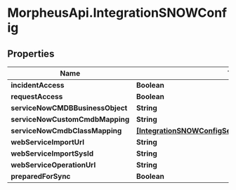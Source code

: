 # MorpheusApi.IntegrationSNOWConfig

## Properties

Name | Type | Description | Notes
------------ | ------------- | ------------- | -------------
**incidentAccess** | **Boolean** |  | [optional] 
**requestAccess** | **Boolean** |  | [optional] 
**serviceNowCMDBBusinessObject** | **String** |  | [optional] 
**serviceNowCustomCmdbMapping** | **String** |  | [optional] 
**serviceNowCmdbClassMapping** | [**[IntegrationSNOWConfigServiceNowCmdbClassMapping]**](IntegrationSNOWConfigServiceNowCmdbClassMapping.md) |  | [optional] 
**webServiceImportUrl** | **String** |  | [optional] 
**webServiceImportSysId** | **String** |  | [optional] 
**webServiceOperationUrl** | **String** |  | [optional] 
**preparedForSync** | **Boolean** |  | [optional] 


